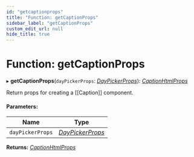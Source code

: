 ```yaml
---
id: "getcaptionprops"
title: "Function: getCaptionProps"
sidebar_label: "getCaptionProps"
custom_edit_url: null
hide_title: true
---
```


# Function: getCaptionProps

▸ **getCaptionProps**(`dayPickerProps`: [*DayPickerProps*](../interfaces/daypickerprops.md)): [*CaptionHtmlProps*](../interfaces/captionhtmlprops.md)

Return props for creating a [[Caption]] component.

#### Parameters:

Name | Type |
------ | ------ |
`dayPickerProps` | [*DayPickerProps*](../interfaces/daypickerprops.md) |

**Returns:** [*CaptionHtmlProps*](../interfaces/captionhtmlprops.md)
